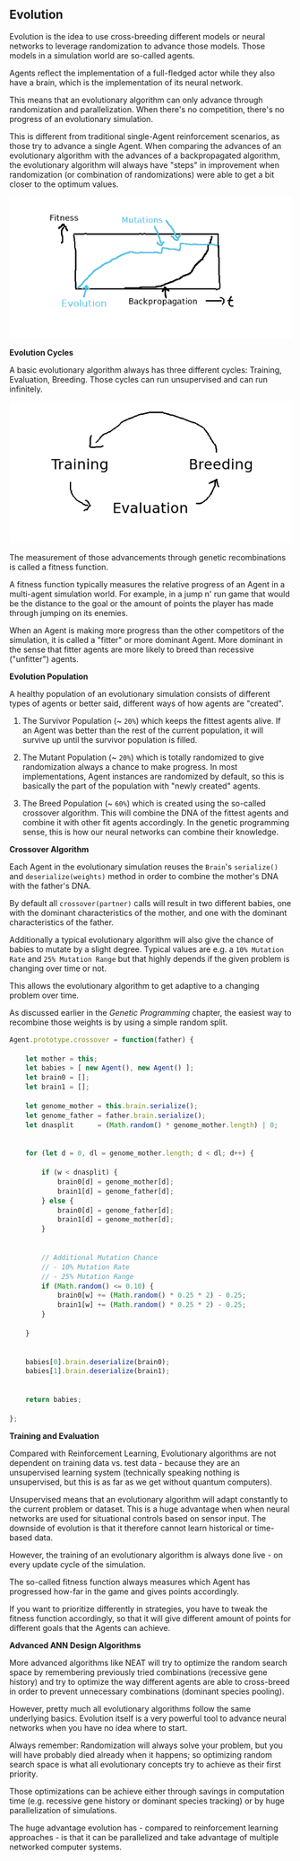 
## Evolution

Evolution is the idea to use cross-breeding different models
or neural networks to leverage randomization to advance
those models. Those models in a simulation world are
so-called agents.

Agents reflect the implementation of a full-fledged actor
while they also have a brain, which is the implementation of
its neural network.

This means that an evolutionary algorithm can only advance
through randomization and parallelization. When there's no
competition, there's no progress of an evolutionary
simulation.

This is different from traditional single-Agent
reinforcement scenarios, as those try to advance a single
Agent. When comparing the advances of an evolutionary
algorithm with the advances of a backpropagated algorithm,
the evolutionary algorithm will always have "steps" in
improvement when randomization (or combination of
randomizations) were able to get a bit closer to the optimum
values.

![evolution-progress](./media/evolution-progress.png)



**Evolution Cycles**

A basic evolutionary algorithm always has three different
cycles: Training, Evaluation, Breeding. Those cycles can run
unsupervised and can run infinitely.

![evolution-cycles](./media/evolution-cycles.png)

The measurement of those advancements through genetic
recombinations is called a fitness function.

A fitness function typically measures the relative progress
of an Agent in a multi-agent simulation world. For example,
in a jump n' run game that would be the distance to the goal
or the amount of points the player has made through jumping
on its enemies.

When an Agent is making more progress than the other
competitors of the simulation, it is called a "fitter" or
more dominant Agent. More dominant in the sense that fitter
agents are more likely to breed than recessive ("unfitter")
agents.


**Evolution Population**

A healthy population of an evolutionary simulation consists
of different types of agents or better said, different ways
of how agents are "created".

1. The Survivor Population (~ `20%`) which keeps the fittest
   agents alive. If an Agent was better than the rest of the
   current population, it will survive up until the survivor
   population is filled.

2. The Mutant Population (~ `20%`) which is totally randomized
   to give randomization always a chance to make progress.
   In most implementations, Agent instances are randomized
   by default, so this is basically the part of the
   population with "newly created" agents.

3. The Breed Population (~ `60%`) which is created using the
   so-called crossover algorithm. This will combine the DNA
   of the fittest agents and combine it with other fit
   agents accordingly. In the genetic programming sense,
   this is how our neural networks can combine their
   knowledge.


**Crossover Algorithm**

Each Agent in the evolutionary simulation reuses the `Brain`'s
`serialize()` and `deserialize(weights)` method in order to
combine the mother's DNA with the father's DNA.

By default all `crossover(partner)` calls will result in two
different babies, one with the dominant characteristics of
the mother, and one with the dominant characteristics of the
father.

Additionally a typical evolutionary algorithm will also give
the chance of babies to mutate by a slight degree. Typical
values are e.g. a `10% Mutation Rate` and `25% Mutation Range`
but that highly depends if the given problem is changing over
time or not.

This allows the evolutionary algorithm to get adaptive to a
changing problem over time.

As discussed earlier in the *Genetic Programming* chapter,
the easiest way to recombine those weights is by using a
simple random split.

```javascript
Agent.prototype.crossover = function(father) {

	let mother = this;
	let babies = [ new Agent(), new Agent() ];
	let brain0 = [];
	let brain1 = [];

	let genome_mother = this.brain.serialize();
	let genome_father = father.brain.serialize();
	let dnasplit      = (Math.random() * genome_mother.length) | 0;


	for (let d = 0, dl = genome_mother.length; d < dl; d++) {

		if (w < dnasplit) {
			brain0[d] = genome_mother[d];
			brain1[d] = genome_father[d];
		} else {
			brain0[d] = genome_father[d];
			brain1[d] = genome_mother[d];
		}


		// Additional Mutation Chance
		// - 10% Mutation Rate
		// - 25% Mutation Range
		if (Math.random() <= 0.10) {
			brain0[w] += (Math.random() * 0.25 * 2) - 0.25;
			brain1[w] += (Math.random() * 0.25 * 2) - 0.25;
		}

	}


	babies[0].brain.deserialize(brain0);
	babies[1].brain.deserialize(brain1);


	return babies;

};
```

**Training and Evaluation**

Compared with Reinforcement Learning, Evolutionary algorithms
are not dependent on training data vs. test data - because they
are an unsupervised learning system (technically speaking nothing
is unsupervised, but this is as far as we get without quantum
computers).

Unsupervised means that an evolutionary algorithm will adapt
constantly to the current problem or dataset. This is a huge
advantage when when neural networks are used for situational
controls based on sensor input. The downside of evolution is
that it therefore cannot learn historical or time-based data.

However, the training of an evolutionary algorithm is always
done live - on every update cycle of the simulation.

The so-called fitness function always measures which Agent
has progressed how-far in the game and gives points accordingly.

If you want to prioritize differently in strategies, you have
to tweak the fitness function accordingly, so that it will give
different amount of points for different goals that the Agents
can achieve.


**Advanced ANN Design Algorithms**

More advanced algorithms like NEAT will try to optimize the
random search space by remembering previously tried
combinations (recessive gene history) and try to optimize
the way different agents are able to cross-breed in order to
prevent unnecessary combinations (dominant species pooling).

However, pretty much all evolutionary algorithms follow the
same underlying basics. Evolution itself is a very powerful
tool to advance neural networks when you have no idea where
to start.

Always remember: Randomization will always solve your
problem, but you will have probably died already when it
happens; so optimizing random search space is what all
evolutionary concepts try to achieve as their first
priority.

Those optimizations can be achieve either through savings in
computation time (e.g. recessive gene history or dominant
species tracking) or by huge parallelization of simulations.

The huge advantage evolution has - compared to reinforcement
learning approaches - is that it can be parallelized and
take advantage of multiple networked computer systems.


